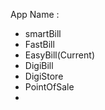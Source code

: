 App Name : 
- smartBill
- FastBill
- EasyBill(Current)
- DigiBill
- DigiStore
- PointOfSale
- 
 
 
 

